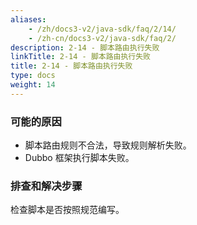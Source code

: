 ```yaml
---
aliases:
    - /zh/docs3-v2/java-sdk/faq/2/14/
    - /zh-cn/docs3-v2/java-sdk/faq/2/
description: 2-14 - 脚本路由执行失败
linkTitle: 2-14 - 脚本路由执行失败
title: 2-14 - 脚本路由执行失败
type: docs
weight: 14
---
```






### 可能的原因

* 脚本路由规则不合法，导致规则解析失败。
* Dubbo 框架执行脚本失败。

### 排查和解决步骤
检查脚本是否按照规范编写。